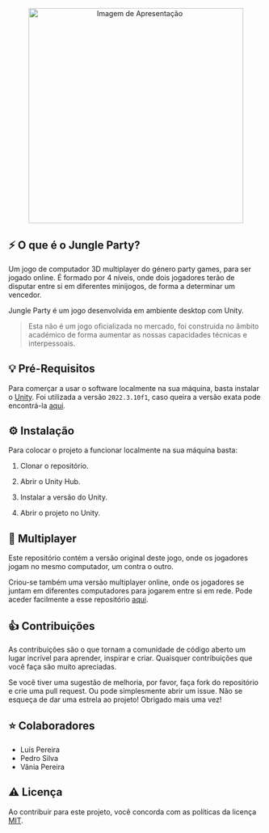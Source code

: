 <p align="center"><img width="425" src="http://luispereiralabs.com/assets/jungle-party/page-cover.png" alt="Imagem de Apresentação"></p>

## ⚡️ O que é o Jungle Party?

Um jogo de computador 3D multiplayer do género party games, para ser jogado online. É formado por 4 níveis, onde dois jogadores terão de disputar entre si em diferentes minijogos, de forma a determinar um vencedor.

Jungle Party é um jogo desenvolvida em ambiente desktop com Unity.

> Esta não é um jogo oficializada no mercado, foi construida no âmbito académico de forma aumentar as nossas capacidades técnicas e interpessoais.

## 💡 Pré-Requisitos

Para comerçar a usar o software localmente na sua máquina, basta instalar o [Unity](https://unity.com/pt/download). Foi utilizada a versão ```2022.3.10f1```, caso queira a versão exata pode encontrá-la [aqui](https://unity.com/pt/releases/editor/archive).

## ⚙️ Instalação

Para colocar o projeto a funcionar localmente na sua máquina basta:

1. Clonar o repositório.

2. Abrir o Unity Hub.

3. Instalar a versão do Unity.

4. Abrir o projeto no Unity.

## 📖 Multiplayer

Este repositório contém a versão original deste jogo, onde os jogadores jogam no mesmo computador, um contra o outro.

Criou-se também uma versão multiplayer online, onde os jogadores se juntam em diferentes computadores para jogarem entre si em rede. Pode aceder facilmente a esse repositório [aqui](https://github.com/luispereira1999/jungle-party-multiplayer).

## 👍 Contribuições

As contribuições são o que tornam a comunidade de código aberto um lugar incrível para aprender, inspirar e criar. Quaisquer contribuições que você faça são muito apreciadas.

Se você tiver uma sugestão de melhoria, por favor, faça fork do repositório e crie uma pull request. Ou pode simplesmente abrir um issue. Não se esqueça de dar uma estrela ao projeto! Obrigado mais uma vez!

## ⭐️ Colaboradores

- Luís Pereira
- Pedro Silva
- Vânia Pereira

## ⚠️ Licença

Ao contribuir para este projeto, você concorda com as políticas da licença [MIT](LICENSE).
